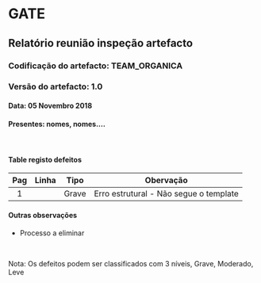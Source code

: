 # GATE
## Relatório reunião inspeção artefacto
### Codificação do artefacto: TEAM_ORGANICA
### Versão do artefacto: 1.0
#### Data: 05 Novembro 2018
#### Presentes: nomes, nomes....

</br>

#### Table registo defeitos
|Pag|Linha|Tipo|Obervação
|:---:|:---:|:---:|---
|1||Grave|Erro estrutural - Não segue o template

#### Outras observações
- Processo a eliminar

</br>

Nota: Os defeitos podem ser classificados com 3 níveis, Grave, Moderado, Leve